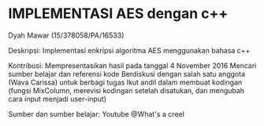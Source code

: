 # IMPLEMENTASI AES dengan c++
Dyah Mawar (15/378058/PA/16533)

Deskripsi: Implementasi enkripsi algoritma AES menggunakan bahasa c++

Kontribusi:
Mempresentasikan hasil pada tanggal 4 November 2016
Mencari sumber belajar dan referensi kode
Berdiskusi dengan salah satu anggota (Wava Carissa) untuk berbagi tugas
Ikut andil dalam membuat kodingan (fungsi MixColumn, merevisi kodingan setelah disatukan, dan mengubah cara input menjadi user-input)

Sumber dan sumber belajar: Youtube @What's a creel 


